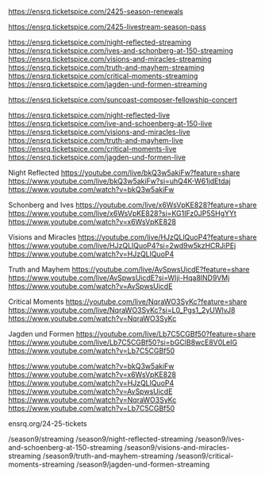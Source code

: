 https://ensrq.ticketspice.com/2425-season-renewals

https://ensrq.ticketspice.com/2425-livestream-season-pass

https://ensrq.ticketspice.com/night-reflected-streaming
https://ensrq.ticketspice.com/ives-and-schonberg-at-150-streaming
https://ensrq.ticketspice.com/visions-and-miracles-streaming
https://ensrq.ticketspice.com/truth-and-mayhem-streaming
https://ensrq.ticketspice.com/critical-moments-streaming
https://ensrq.ticketspice.com/jagden-und-formen-streaming

https://ensrq.ticketspice.com/suncoast-composer-fellowship-concert

https://ensrq.ticketspice.com/night-reflected-live
https://ensrq.ticketspice.com/ive-and-schoenberg-at-150-live
https://ensrq.ticketspice.com/visions-and-miracles-live
https://ensrq.ticketspice.com/truth-and-mayhem-live
https://ensrq.ticketspice.com/critical-moments-live
https://ensrq.ticketspice.com/jagden-und-formen-live

Night Reflected
https://youtube.com/live/bkQ3w5akiFw?feature=share
https://www.youtube.com/live/bkQ3w5akiFw?si=uhQ4K-W61jdEtdaj
https://www.youtube.com/watch?v=bkQ3w5akiFw

Schonberg and Ives
https://youtube.com/live/x6WsVpKE828?feature=share
https://www.youtube.com/live/x6WsVpKE828?si=KG1IFz0JP5SHgYYt
https://www.youtube.com/watch?v=x6WsVpKE828

Visions and Miracles
https://youtube.com/live/HJzQLlQuoP4?feature=share
https://www.youtube.com/live/HJzQLlQuoP4?si=2wd9w5kzHCRJiPEj
https://www.youtube.com/watch?v=HJzQLlQuoP4

Truth and Mayhem
https://youtube.com/live/AvSpwsUicdE?feature=share
https://www.youtube.com/live/AvSpwsUicdE?si=WIji-Hqa8lND9VMj
https://www.youtube.com/watch?v=AvSpwsUicdE

Critical Moments
https://youtube.com/live/NqraWO3SyKc?feature=share
https://www.youtube.com/live/NqraWO3SyKc?si=L0_Pgs1_2yUWlvJ8
https://www.youtube.com/watch?v=NqraWO3SyKc

Jagden und Formen
https://youtube.com/live/Lb7C5CGBf50?feature=share
https://www.youtube.com/live/Lb7C5CGBf50?si=bGClB8wcE8V0LeIG
https://www.youtube.com/watch?v=Lb7C5CGBf50

https://www.youtube.com/watch?v=bkQ3w5akiFw
https://www.youtube.com/watch?v=x6WsVpKE828
https://www.youtube.com/watch?v=HJzQLlQuoP4
https://www.youtube.com/watch?v=AvSpwsUicdE
https://www.youtube.com/watch?v=NqraWO3SyKc
https://www.youtube.com/watch?v=Lb7C5CGBf50

ensrq.org/24-25-tickets

/season9/streaming
/season9/night-reflected-streaming
/season9/ives-and-schoenberg-at-150-streaming
/season9/visions-and-miracles-streaming
/season9/truth-and-mayhem-streaming
/season9/critical-moments-streaming
/season9/jagden-und-formen-streaming

